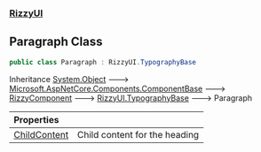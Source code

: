 ### [RizzyUI](RizzyUI 'RizzyUI')

## Paragraph Class

```csharp
public class Paragraph : RizzyUI.TypographyBase
```

Inheritance [System.Object](https://docs.microsoft.com/en-us/dotnet/api/System.Object 'System.Object') &#129106; [Microsoft.AspNetCore.Components.ComponentBase](https://docs.microsoft.com/en-us/dotnet/api/Microsoft.AspNetCore.Components.ComponentBase 'Microsoft.AspNetCore.Components.ComponentBase') &#129106; [RizzyComponent](RizzyUI.RizzyComponent 'RizzyUI.RizzyComponent') &#129106; [RizzyUI.TypographyBase](https://docs.microsoft.com/en-us/dotnet/api/RizzyUI.TypographyBase 'RizzyUI.TypographyBase') &#129106; Paragraph

| Properties | |
| :--- | :--- |
| [ChildContent](RizzyUI.Paragraph.ChildContent 'RizzyUI.Paragraph.ChildContent') | Child content for the heading |
